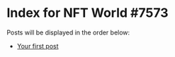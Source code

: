 # Index for NFT World #7573
Posts will be displayed in the order below:

- [Your first post](./001-first.md)

